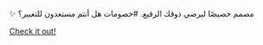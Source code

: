✨ مصمم خصيصًا ليرضي ذوقك الرفيع. #خصومات هل أنتم مستعدون للتغيير؟

[Check it out!](https://www.facebook.com/share/17TW2PL6Tj/)